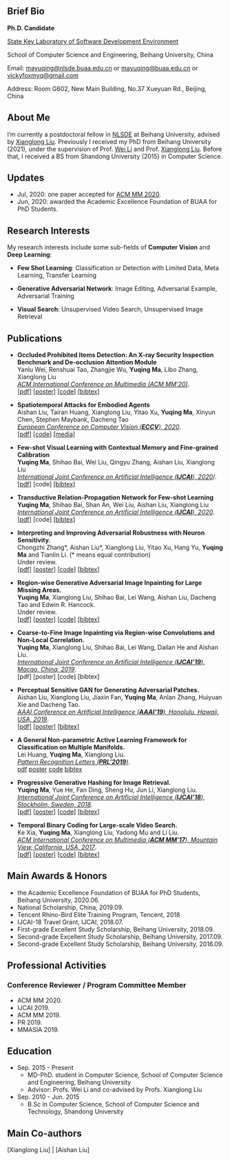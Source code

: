 ## Brief Bio
**Ph.D. Candidate**

[State Key Laboratory of Software Development Environment](http://www.nlsde.buaa.edu.cn/)

School of Computer Science and Engineering, Beihang University, China

Email: mayuqing@nlsde.buaa.edu.cn or
             mayuqing@buaa.edu.cn or
             vickyfoxmyq@gmail.com

Address: Room G602, New Main Building, No.37 Xueyuan Rd., Beijing, China

## About Me
I’m currently a postdoctoral fellow in [NLSDE](http://www.nlsde.buaa.edu.cn/) at Beihang University, advised by [Xianglong Liu](http://sites.nlsde.buaa.edu.cn/~xlliu/). Previously I received my PhD from Beihang University (2021), under the supervision of Prof. [Wei Li](http://sites.nlsde.buaa.edu.cn/~liwei/) and Prof. [Xianglong Liu](http://sites.nlsde.buaa.edu.cn/~xlliu/). Before that, I received a BS from Shandong University (2015) in Computer Science.

## Updates
* Jul, 2020: one paper accepted for [ACM MM 2020](https://2020.acmmm.org/).
* Jun, 2020: awarded the Academic Excellence Foundation of BUAA for PhD Students.

## Research Interests
My research interests include some sub-fields of **Computer Vision** and **Deep Learning**:
* **Few Shot Learning**: Classification or Detection with Limited Data, Meta Learning, Transfer Learning

* **Generative Adversarial Network**: Image Editing, Adversarial Example, Adversarial Training

* **Visual Search**: Unsupervised Video Search, Unsupervised Image Retrieval

## Publications
* **Occluded Prohibited Items Detection: An X-ray Security Inspection Benchmark and De-occlusion Attention Module**
<br>Yanlu Wei, Renshuai Tao, Zhangjie Wu, **Yuqing Ma**, Libo Zhang, Xianglong Liu
<br>*[ACM International Conference on Multimedia (ACM MM’20)](https://acmmm.org/)*.
<br>[[pdf]](http://sites.nlsde.buaa.edu.cn/~mayuqing/#) [[poster]](http://sites.nlsde.buaa.edu.cn/~mayuqing/#) [[code]](https://github.com/OPIXray-author/OPIXray) [[bibtex]](http://sites.nlsde.buaa.edu.cn/~mayuqing/#)

* **Spatiotemporal Attacks for Embodied Agents**
<br>Aishan Liu, Tairan Huang, Xianglong Liu, Yitao Xu, **Yuqing Ma**, Xinyun Chen, Stephen Maybank, Dacheng Tao
<br>*[European Conference on Computer Vision (**ECCV**), 2020](https://eccv2020.eu/)*.
<br>[[pdf](https://arxiv.org/pdf/2005.09161.pdf)] [[code]](https://github.com/liuaishan/SpatiotemporalAttack) [[media]](https://www.qbitai.com/2020/07/16562.html)

* **Few-shot Visual Learning with Contextual Memory and Fine-grained Calibration**
<br>**Yuqing Ma**, Shihao Bai, Wei Liu, Qingyu Zhang, Aishan Liu, Xianglong Liu
<br>*[International Joint Conference on Artificial Intelligence (**IJCAI**), 2020](http://ijcai20.org/)*/.
<br>[[pdf]](https://www.ijcai.org/Proceedings/2020/0112.pdf) [code] [[bibtex]](http://sites.nlsde.buaa.edu.cn/~mayuqing/files/papers/TPRN.bib)

* **Transductive Relation-Propagation Network for Few-shot Learning**
<br>**Yuqing Ma**, Shihao Bai, Shan An, Wei Liu, Aishan Liu, Xianglong Liu
<br>*[International Joint Conference on Artificial Intelligence (**IJCAI**), 2020](http://ijcai20.org/)*.
<br>[[pdf]](https://www.ijcai.org/Proceedings/2020/0113.pdf) [code] [[bibtex]](http://sites.nlsde.buaa.edu.cn/~mayuqing/files/papers/IPN.bib)

* **Interpreting and Improving Adversarial Robustness with Neuron Sensitivity.**
<br>Chongzhi Zhang*, Aishan Liu*, Xianglong Liu, Yitao Xu, Hang Yu, **Yuqing Ma** and Tianlin Li. (* means equal contribution)
<br>Under review.
<br>[[pdf]](http://sites.nlsde.buaa.edu.cn/~mayuqing/#) [[poster]](http://sites.nlsde.buaa.edu.cn/~mayuqing/#) [[code]](http://sites.nlsde.buaa.edu.cn/~mayuqing/#) [[bibtex]](http://sites.nlsde.buaa.edu.cn/~mayuqing/#)

* **Region-wise Generative Adversarial Image Inpainting for Large Missing Areas.**
<br>**Yuqing Ma**, Xianglong Liu, Shihao Bai, Lei Wang, Aishan Liu, Dacheng Tao and Edwin R. Hancock.
<br>Under review.
<br>[[pdf]](https://arxiv.org/pdf/1909.12507.pdf) [[poster]](http://sites.nlsde.buaa.edu.cn/~mayuqing/#) [[code]](https://github.com/vickyFox/Region-wise-Inpainting) [[bibtex]](http://sites.nlsde.buaa.edu.cn/~mayuqing/files/papers/ijcai19.bib)

* **Coarse-to-Fine Image Inpainting via Region-wise Convolutions and Non-Local Correlation.**
<br>**Yuqing Ma**, Xianglong Liu, Shihao Bai, Lei Wang, Dailan He and Aishan Liu.
<br>*[International Joint Conference on Artificial Intelligence (**IJCAI’19**), Macao, China, 2019](http://ijcai19.org/)*.
<br>[pdf] [poster] [code] [bibtex]

* **Perceptual Sensitive GAN for Generating Adversarial Patches.**
<br>Aishan Liu, Xianglong Liu, Jiaxin Fan, **Yuqing Ma**, Anlan Zhang, Huiyuan Xie and Dacheng Tao.
<br>*[AAAI Conference on Artificial Intelligence (**AAAI’19**), Honolulu, Hawaii, USA, 2019](https://aaai.org/Conferences/AAAI-19/)*.
<br>[[pdf]](https://aaai.org/Conferences/AAAI-19/) [[poster]](http://sites.nlsde.buaa.edu.cn/~mayuqing/#) [[bibtex]](http://sites.nlsde.buaa.edu.cn/~mayuqing/files/papers/psgan_aaai2019.bib)

* **A General Non-parametric Active Learning Framework for Classification on Multiple Manifolds.**
<br>Lei Huang, **Yuqing Ma**, Xianglong Liu.
<br>*[Pattern Recognition Letters (**PRL’2019**)](https://www.journals.elsevier.com/pattern-recognition-letters)*.
<br>[pdf](http://sites.nlsde.buaa.edu.cn/~mayuqing/files/papers/NPA.pdf) [poster](http://sites.nlsde.buaa.edu.cn/~mayuqing/#) [code](http://sites.nlsde.buaa.edu.cn/~mayuqing/#) [bibtex](http://sites.nlsde.buaa.edu.cn/~mayuqing/files/papers/NPA.bib)

* **Progressive Generative Hashing for Image Retrieval.**
<br>**Yuqing Ma**, Yue He, Fan Ding, Sheng Hu, Jun Li, Xianglong Liu.
<br>*[International Joint Conference on Artificial Intelligence (**IJCAI’18**), Stockholm, Sweden, 2018](http://ijcai-18.org/)*.
<br>[[pdf]](http://sites.nlsde.buaa.edu.cn/~mayuqing/files/papers/pgh.pdf) [[poster]](http://sites.nlsde.buaa.edu.cn/~mayuqing/#) [[code]](http://sites.nlsde.buaa.edu.cn/~mayuqing/#) [[bibtex]](http://sites.nlsde.buaa.edu.cn/~mayuqing/files/papers/pgh.bib)

* **Temporal Binary Coding for Large-scale Video Search.**
<br>Ke Xia, **Yuqing Ma**, Xianglong Liu, Yadong Mu and Li Liu.
<br>*[ACM International Conference on Multimedia (**ACM MM’17**), Mountain View, California, USA, 2017](https://acmmm.org/)*.
<br>[[pdf]](http://sites.nlsde.buaa.edu.cn/~mayuqing/files/papers/TVH.pdf) [[poster]](http://sites.nlsde.buaa.edu.cn/~mayuqing/#) [[code]](http://sites.nlsde.buaa.edu.cn/~mayuqing/#) [[bibtex]](http://sites.nlsde.buaa.edu.cn/~mayuqing/files/papers/TVH.bib)

## Main Awards & Honors
* the Academic Excellence Foundation of BUAA for PhD Students, Beihang University, 2020.06.
* National Scholarship, China, 2019.09.
* Tencent Rhino-Bird Elite Training Program, Tencent, 2018
* IJCAI-18 Travel Grant, IJCAI, 2018.07.
* First-grade Excellent Study Scholarship, Beihang University, 2018.09.
* Second-grade Excellent Study Scholarship, Beihang University, 2017.09.
* Second-grade Excellent Study Scholarship, Beihang University, 2016.09.

## Professional Activities
### Conference Reviewer / Program Committee Member
* ACM MM 2020.
* IJCAI 2019.
* ACM MM 2019.
* PR 2019.
* MMASIA 2019.

## Education
* Sep. 2015 - Present 
  * MD-PhD. student in Computer Science, School of Computer Science and Engineering, Beihang University
  * Advisor: Profs. Wei Li and co-advised by Profs. Xianglong Liu
* Sep. 2010 - Jun. 2015
  * B.Sc in Computer Science, School of Computer Science and Technology, Shandong University

## Main Co-authors

[Xianglong Liu] | [Aishan Liu]

